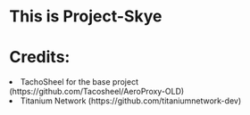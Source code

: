 # This is Project-Skye
# Credits:
<li>TachoSheel for the base project (https://github.com/Tacosheel/AeroProxy-OLD)<br/>
<li>Titanium Network (https://github.com/titaniumnetwork-dev)
